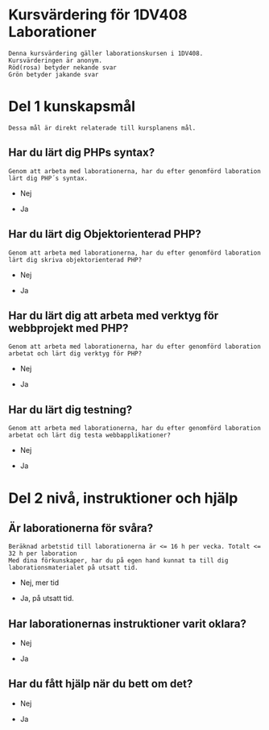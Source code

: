 # Kursvärdering för 1DV408 Laborationer
	Denna kursvärdering gäller laborationskursen i 1DV408. 
	Kursvärderingen är anonym. 
	Röd(rosa) betyder nekande svar
	Grön betyder jakande svar

# Del 1 kunskapsmål 
	Dessa mål är direkt relaterade till kursplanens mål.

## Har du lärt dig PHPs syntax?
	Genom att arbeta med laborationerna, har du efter genomförd laboration lärt dig PHP´s syntax.
 - Nej
 + Ja
 
## Har du lärt dig Objektorienterad PHP?
	Genom att arbeta med laborationerna, har du efter genomförd laboration lärt dig skriva objektorienterad PHP?
 - Nej
 + Ja

## Har du lärt dig att arbeta med verktyg för webbprojekt med PHP?
	Genom att arbeta med laborationerna, har du efter genomförd laboration arbetat och lärt dig verktyg för PHP?
 - Nej
 + Ja

## Har du lärt dig testning?
	Genom att arbeta med laborationerna, har du efter genomförd laboration arbetat och lärt dig testa webbapplikationer?
 - Nej
 + Ja
 
# Del 2 nivå, instruktioner och hjälp

## Är laborationerna för svåra?
	Beräknad arbetstid till laborationerna är <= 16 h per vecka. Totalt <= 32 h per laboration
	Med dina förkunskaper, har du på egen hand kunnat ta till dig laborationsmaterialet på utsatt tid. 
 - Nej, mer tid
 + Ja, på utsatt tid.

## Har laborationernas instruktioner varit oklara?
 + Nej
 - Ja
 
## Har du fått hjälp när du bett om det?
 - Nej
 + Ja
